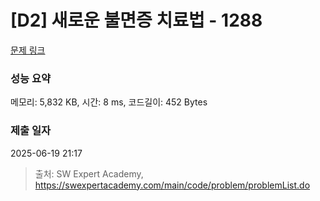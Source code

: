 # [D2] 새로운 불면증 치료법 - 1288 

[문제 링크](https://swexpertacademy.com/main/code/problem/problemDetail.do?contestProbId=AV18_yw6I9MCFAZN) 

### 성능 요약

메모리: 5,832 KB, 시간: 8 ms, 코드길이: 452 Bytes

### 제출 일자

2025-06-19 21:17



> 출처: SW Expert Academy, https://swexpertacademy.com/main/code/problem/problemList.do